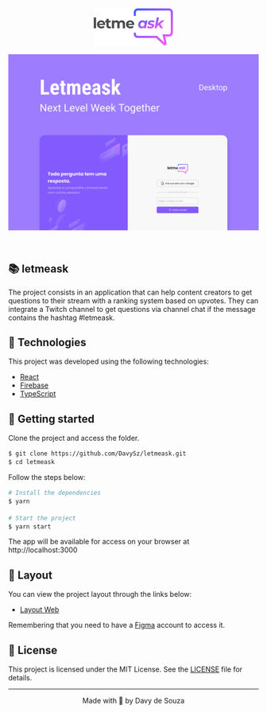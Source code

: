 <p align="center">
  <img alt="Letmeask" src=".github/logo.svg" width="160px">
</p>



<p align="center">
  <img alt="Letmeask" src=".github/cover.svg">
</p>

<br>

## 📚 letmeask

The project consists in an application that can help content creators to get questions to their stream with a ranking system based on upvotes. They can integrate a Twitch channel to get questions via channel chat if the message contains the hashtag #letmeask.

## 🧪 Technologies

This project was developed using the following technologies:

- [React](https://reactjs.org)
- [Firebase](https://firebase.google.com/)
- [TypeScript](https://www.typescriptlang.org/)

## 🚀 Getting started

Clone the project and access the folder.

```bash
$ git clone https://github.com/DavySz/letmeask.git
$ cd letmeask
```

Follow the steps below:

```bash
# Install the dependencies
$ yarn

# Start the project
$ yarn start
```

The app will be available for access on your browser at http://localhost:3000

## 🔖 Layout

You can view the project layout through the links below:

- [Layout Web](https://www.figma.com/file/u0BQK8rCf2KgzcukdRRCWh/Letmeask/duplicate)

Remembering that you need to have a [Figma](http://figma.com/) account to access it.

## 📝 License

This project is licensed under the MIT License. See the [LICENSE](LICENSE.md) file for details.

---

<p align="center">Made with 💜 by Davy de Souza</p>
